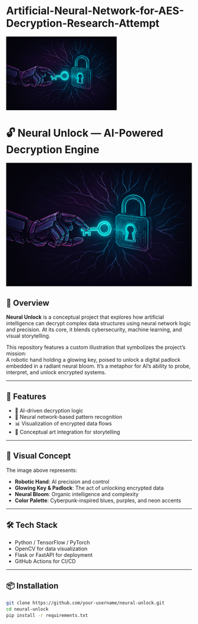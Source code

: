 # Artificial-Neural-Network-for-AES-Decryption-Research-Attempt

<a href="https://github.com/Subhajit14mandal/Artificial-Neural-Network-for-AES-Decryption-Research-Attempt">
  <img src="./Copilot_20250910_104959.png" width="300" alt="AI unlocking encrypted data thumbnail">
</a>

# 🔓 Neural Unlock — AI-Powered Decryption Engine

![AI unlocking encrypted data thumbnail](./Copilot_20250910_104959.png)

## 🧠 Overview

**Neural Unlock** is a conceptual project that explores how artificial intelligence can decrypt complex data structures using neural network logic and precision. At its core, it blends cybersecurity, machine learning, and visual storytelling.

This repository features a custom illustration that symbolizes the project’s mission:  
A robotic hand holding a glowing key, poised to unlock a digital padlock embedded in a radiant neural bloom. It’s a metaphor for AI’s ability to probe, interpret, and unlock encrypted systems.

---

## 🚀 Features

- 🔐 AI-driven decryption logic
- 🧬 Neural network-based pattern recognition
- 📊 Visualization of encrypted data flows
- 🧠 Conceptual art integration for storytelling

---

## 🎨 Visual Concept

The image above represents:

- **Robotic Hand**: AI precision and control
- **Glowing Key & Padlock**: The act of unlocking encrypted data
- **Neural Bloom**: Organic intelligence and complexity
- **Color Palette**: Cyberpunk-inspired blues, purples, and neon accents

---

## 🛠️ Tech Stack

- Python / TensorFlow / PyTorch
- OpenCV for data visualization
- Flask or FastAPI for deployment
- GitHub Actions for CI/CD

---

## 📦 Installation

```bash
git clone https://github.com/your-username/neural-unlock.git
cd neural-unlock
pip install -r requirements.txt

